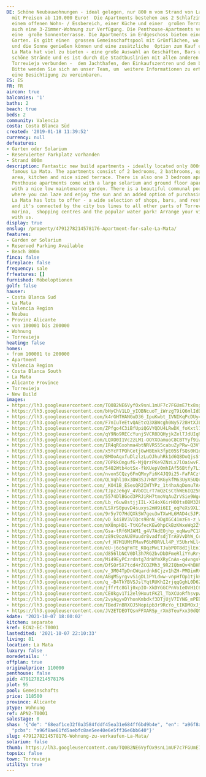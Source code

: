 ```yaml
---
DE: Schöne Neubauwohnungen - ideal gelegen, nur 800 m vom Strand von La Mata entfernt,
  mit Preisen ab 110.000 Euro!  Die Apartments bestehen aus 2 Schlafzimmern, 2 Bädern,
  einem offenen Wohn- / Essbereich, einer Küche und einer  großen Terrasse. Es gibt
  auch eine 3-Zimmer-Wohnung zur Verfügung. Die Penthouse-Apartments verfügen über
  eine  große Sonnenterrasse. Die Apartments im Erdgeschoss bieten einen schönen pflegeleichten
  Garten. Es gibt einen  grossen Gemeinschaftspool mit Grünflächen, wo Sie faulenzen
  und die Sonne genießen können und eine zusätzliche  Option zum Kauf einer Parkeinheit.
  La Mata hat viel zu bieten - eine große Auswahl an Geschäften, Bars und  Restaurants,
  schöne Strände und es ist durch die Stadtbuslinien mit allen anderen Teilen von
  Torrevieja verbunden -  dem Jachthafen, den Einkaufszentren und dem beliebten Wasserpark!
  Bitte wenden Sie sich an unser Team, um  weitere Informationen zu erhalten oder
  eine Besichtigung zu vereinbaren.
ES: ES
FR: FR
aircon: true
balconies: '1'
baths: 2
beach: true
beds: 2
community: Valencia
costa: Costa Blanca Süd
created: '2019-01-18 11:39:52'
currency: null
defeatures:
- Garten oder Solarium
- Reservierter Parkplatz vorhanden
- Strand 800m
description: Fantastic new build apartments - ideally located only 800m from  the
  famous La Mata. The apartments consist of 2 bedrooms, 2 bathrooms, open  living/dining
  area, kitchen and nice sized terrace. There is also one 3 bedroom apartment  available.
  Penthouse apartments come with a large solarium and ground floor apartments  come
  with a nice low maintenance garden. There is a beautiful communal pool with green  areas
  where you can laze and enjoy the sun and an added option of purchasing a parking  unit.
  La Mata has lots to offer - a wide selection of shops, bars, and restaurants, nice  beaches
  and it's connected by the city bus lines to all other parts of Torrevieja - the
  marina,  shopping centres and the popular water park! Arrange your viewing appointment
  with us.
display: true
enslug: /property/4791278214578176-Apartment-for-sale-La-Mata/
features:
- Garden or Solarium
- Reserved Parking Available
- Beach 800m
finca: false
fireplace: false
frequency: sale
frfeatures: []
furnished: Möbeloptionen
golf: false
hauser:
- Costa Blanca Sud
- La Mata
- Valencia Region
- Neubau
- Provinz Alicante
- von 100001 bis 200000
- Wohnung
- Torrevieja
heating: false
homes:
- from 100001 to 200000
- Apartment
- Valencia Region
- Costa Blanca South
- La Mata
- Alicante Province
- Torrevieja
- New Build
images:
- https://lh3.googleusercontent.com/TQ0B2NE6VyfOx9snL1mUF7c7FGUmE7tx8sgt4povfL5UwodssLCuZN5By4PkAZnZ0Cc964Mev3PR5ao7rg_kBhUfirExc65Hh50=w640-rj-e30-l100
- https://lh3.googleusercontent.com/bHyChV1LD_yIOBNcuoT_iWrzgT9iQ6mlIdDxQzXGUVVDkyk_6IMKL-c6W1zhUQYNjIYhE6m4rdEtS65nFzLwhsO25e91ijPu=w640-rj-e30-l100
- https://lh3.googleusercontent.com/k4rGHTHANGuD36_IpuKwbt_IVNIKqPcDUy4CFwhB_J-gZmm1-uL0O3unTAEzEEYeFfqG_ozVJ7nvRk3I66BEhxJnwb645AoC1A=w640-rj-e30-l100
- https://lh3.googleusercontent.com/F7nIuTeEtvQAEtcQ3XBWcgh0Ny5728HtXJLSUadCILE9yT8-QtTiby50IzsKd8xpQQbLOkBzZGDvYTbF5WturDWUAl3PAH_cWw=w640-rj-e30-l100
- https://lh3.googleusercontent.com/ZPfgo4C3iBfUpiQGVYQDU4LRwDX_foKxtl1u7dPAvUpb6m6L4RDNWkAp3UXgK9g39Gy6b3ekhlYBtT9nssULU9AgL7b7wEP6MA=w640-rj-e30-l100
- https://lh3.googleusercontent.com/qY9No9RECcYunjSVCR8DQHyjkZelTJdUIqRii6g_DevUav-4Ye5HuHWGRvdeDpEVjCRDJnzwMczEjSFzugvP3m81A4b0OzCF=w640-rj-e30-l100
- https://lh3.googleusercontent.com/LQXO0I1Vc2zLM1-OOYXOamuoC8CBTYyf9iwTkd9wcTruXeU2PpI7aqYckWRqljzj-YhLl687mQ1yIgEknGr8oYGiRH1ndCzK=w640-rj-e30-l100
- https://lh3.googleusercontent.com/IR4qRGxohma4btNRVRS55cabuZyPRw-Q3Vl2xYQLWyuuQF4ErVwjOKHv6vD7Kt4BW5_YuhZOiPHqYsoYYidMnIqMhSdNyPGiEg=w640-rj-e30-l100
- https://lh3.googleusercontent.com/x5YcFTPQhCetjGwHBEnk3fpE05SfSQs0H1oZPqCsz8W9Wk-Pct2oshdzrYxlTo68Y_36ZsbY1dN-Mkn96E8wXP_PU8uZIw89xQ=w640-rj-e30-l100
- https://lh3.googleusercontent.com/BMOoAqxfuDlzlzLuOJhuhRk1d6Q8DoQjsSfAElTNlCrqC74mlPHDzFsbZlD6NLhrpnpD6G7P2CRiTArvB9QhzybeXcYAvjRkcg=w640-rj-e30-l100
- https://lh3.googleusercontent.com/7OPkkOngufG-MjQrzPKe9ZNzLx7lOaiwvFJrcC4e9Sq8cTR2JhOjfv570BwJiGkHoHQcBCIIkjQeRnQTYr1lDEhF0sngKUvArQ=w640-rj-e30-l100
- https://lh3.googleusercontent.com/5402Wtb4otSx-fkKUepV0mhIAf56Btfy7LiMJ6j9V-O1_B-tknQoKRy0SlvXG1NuPl5-4J67136vH6LJrbod3rqgSuCefRSxKA=w640-rj-e30-l100
- https://lh3.googleusercontent.com/nvonSCQzy6FmQMxyFi6K4JQ9i25-FaFACzthVCmxqdal0Dsac5-iDWD83cCwAmz0mljhh4g_eQgRdBk_KVz5L9bZmimfeJnDwQ0=w640-rj-e30-l100
- https://lh3.googleusercontent.com/QLVqhl10x3DW3SJ7HNY3KGykfM63UyX5UQqRemGh0Ln8-fzNazVWlmPmFuWedHx1FpRm8AOG0jJ1xCPgEVzU_4wbgGsRw_I49_4=w640-rj-e30-l100
- https://lh3.googleusercontent.com/_KO41B_ESesQR2IWTYPz_1t4hxAqDomu7AvGkz1fpf6NZiNqrA6HdiYROiDSgrQkq7mAv4dCqpFLeBc67OYcUy51L2nGBP4Szw=w640-rj-e30-l100
- https://lh3.googleusercontent.com/tJpzJe6gV_4VbOILrT7mQzCsCthWE6IQ25RqfvzH2WFuwEZPOPMXnD3iy2A2Xo5srH-rqchQwI5a7XMwZRFy5qQ1byyRVa5UwFo=w640-rj-e30-l100
- https://lh3.googleusercontent.com/5574DlBGod3PRJiRH7tmoVqAuZrVSie9WgcZr9hbqEo4Hg7tctJxPNt505wJAkPP4kmf1sq_0T4tToNhIJRPfyA3UAmejLaPwXs=w640-rj-e30-l100
- https://lh3.googleusercontent.com/Lb_r6uw8stjjIIL-XI4oX6irHO0tsOBM32kTgmAEmzJk_5DggcM22ESM950G4D5OENlU4FkAjBOl0j2a2qrggIhXBooa3shYqA=w640-rj-e30-l100
- https://lh3.googleusercontent.com/LSXrS0puvD4suxys2mH9i6EI_oqPeXs9XLI_G5UH6hLCnAAYAZSZpD941LOa09nWRmz7k7RUiaRzkxDPucCx0K-ArsRw0GSR=w640-rj-e30-l100
- https://lh3.googleusercontent.com/9r5y7O7HdQXkSW7geu3wTXwHL6MAD4c5JPz5Zmv5q8gN7W30QxaIRPJuYbm-O34KT3imm5ltC0O0ovjR9Bvb5WrhyxU3krvu=w640-rj-e30-l100
- https://lh3.googleusercontent.com/vD_k4iBV3VIQcs9BnN_9DgXGC41mzEn-z_WR9XElEI0n7z99AHyEgjt6BqDsy1fFQIYNDmH9SOv20M80-Hz5n_0vfIDWegprfg=w640-rj-e30-l100
- https://lh3.googleusercontent.com/mX0npHD1-TtKGfecKEw0hpCkBzKWxeWq2Zt6gAeKsXNtEDHaA2XWkItCdtriQwHjsxqiz1yupCXsK1vZa0MVGPqF2wQ9kwKJ=w640-rj-e30-l100
- https://lh3.googleusercontent.com/Gsa-tRf6MJAM1_g4V7AdEOjhp_eqNwuPC1XMR8tfdeJLpG0QDVY7EQI1sRac1VdHe22PMfgLg1nthsUXOenPUMMiRPgwdjN1vg=w640-rj-e30-l100
- https://lh3.googleusercontent.com/z89c9ozAU8Vuudr8vadfsdjTrA9VvDhW_Celf6mY-Ueu5AEJwetvpMGWxF3gFTbNHVLILJScutdX6HLqFGNUCYMFYFM9l95-ag=w640-rj-e30-l100
- https://lh3.googleusercontent.com/vf_H7M1UMtFMavP6bMORVLl4P_Y5UhrWLl4wpyriJT8ccXRTg5hENJJK6xdh8z5dyMCzqMnDt26dROc1AzrbGm9-cKw8NEdWdw=w640-rj-e30-l100
- https://lh3.googleusercontent.com/eU-j6o5qFmTE_KOqzMvLTJubPOT8dIjlEn1MgaYww7EBTQ0jMP2oZTTU3_AdmzfIncMH-avMoi6unyujWVOmFhFtuKVhzBOg8g=w640-rj-e30-l100
- https://lh3.googleusercontent.com/d856lbNCV0Dl3h7RG2bvDbDFmeRliYYuRry-V64PvLkOFazrdeVmr2JmXpUzUzLAH0-rzk2Gn0tfY36phlP8WbmYV2RybW6bboM=w640-rj-e30-l100
- https://lh3.googleusercontent.com/Mi49EyPCzrdntg7dnWYmXRyCnAn-q4vngsVl0WzqmLJZX8vYaO1eh921o7DrS8ROcEcxUBmvJ_wt7s_7GRgF1e2OSKGEVNvP3g=w640-rj-e30-l100
- https://lh3.googleusercontent.com/DfSOr5X7tcd4rZCQZMh3_9R2IQbmQv4hBHNMWZKYhatrNd3ZZ8OWY6ITuCk4AA2ZULgPbhGfo9fkK6cab1u5AvPskVsS7qNTJQ=w640-rj-e30-l100
- https://lh3.googleusercontent.com/v_3M04TpDnCWqardnk6Cjzv1hZH-PMOimRVDMl2qZ3TioBR0Lfd09Ko1clwXIttSjdO3iBcTNu0Q3XMI14Z9drD607Cgv2rsBw=w640-rj-e30-l100
- https://lh3.googleusercontent.com/ABgM5yrgvvSigDL1PYLdww-vnpHfOp1tjkH8ot5nZ1oajl3qEcZeSpbQoeY2h5BjlrdhDU0ZnrAL-eLrIrpj_MIgDI8QSOG5=w640-rj-e30-l100
- https://lh3.googleusercontent.com/q_-B4TkYBVSJslYqtRUKhI2rjqqGghL0D6ZUOEnnUkWJ_roOc0G9OAAGKQBTVA10L8xb00MTvdJGeCnT3F9uSPOkQfYn-fdC=w640-rj-e30-l100
- https://lh3.googleusercontent.com/jffrtc8Glj0xpIO-XkDYGGCPnVoIeOVH1C6sO7FyCa8BR7hcx_gmGcwtkuqjdgkHdJZwYyCy0EC0XsOk0YXy8G9n2hcTdTgMRA=w640-rj-e30-l100
- https://lh3.googleusercontent.com/CE0kgv1Ti2el9HxutFKZl_TbXCUoRfhsvpwIGnFHcL0_4DXxo2d45EJ60Qy7ZAcDxz5TgzZEkFvaMj_3cCgx7-rN__6sSBrKGA=w640-rj-e30-l100
- https://lh3.googleusercontent.com/2vyAgyvDYhonKmbdkf3DTjUjV7IYNG_mPEDRY50u_M5WONC-QbBxlE4e1qXNnTLrk1mq6rb0NrtlJqc6w-Y8l6lvIagueSpMIg=w640-rj-e30-l100
- https://lh3.googleusercontent.com/TBed7nBRXOJ5Nopipb3r9RcYo_tIKDMOxJj2BPDlysm9PADNQmikFYqAL7bfZfqjPTPOfAdvLrCuHlTJorJzBrlSq1AKF5aB=w640-rj-e30-l100
- https://lh3.googleusercontent.com/JV2ETDEOTQsnFFXARSp_rXm3TeuFxx30dQNF8wBwSTSbol8IOuxfclYJKRj-QFw9wGw_BMcY7_X7hQODaQHCLqPTQkOn8CqH9w=w640-rj-e30-l100
kdate: '2021-10-07 18:00:02'
kitchen: separate
kref: ECN2-EC-T0001
lastedited: '2021-10-07 22:10:33'
living: 81
location: La Mata
luxury: false
moredetails: ''
offplan: true
originalprice: 110000
penthouse: false
pid: 4791278214578176
plot: 95
pool: Gemeinschafts
price: 118500
province: Alicante
ptype: Wohnung
ref: APN2-T0001
salestage: 0
shas: '{"de": "68eaf1ce32f0a3584fddf45ea31e684ff6bd9b4e", "en": "a96f8ae61fd5aebfc8ae5ee40e6e5ff36e6bb640",
  "pcbs": "a96f8ae61fd5aebfc8ae5ee40e6e5ff36e6bb640"}'
slug: 4791278214578176-Wohnung-zu-verkaufen-La-Mata/
solarium: false
thumb: https://lh3.googleusercontent.com/TQ0B2NE6VyfOx9snL1mUF7c7FGUmE7tx8sgt4povfL5UwodssLCuZN5By4PkAZnZ0Cc964Mev3PR5ao7rg_kBhUfirExc65Hh50=w400-h240-n-rj-e30-l100
topsix: false
town: Torrevieja
utility: true
---
```

